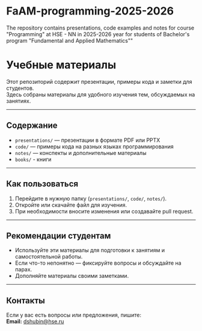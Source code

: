 # FaAM-programming-2025-2026
The repository contains presentations, code examples and notes for course "Programming" at HSE - NN in 2025-2026 year for students of Bachelor's program "Fundamental and Applied Mathematics""

# Учебные материалы

Этот репозиторий содержит презентации, примеры кода и заметки для студентов.  
Здесь собраны материалы для удобного изучения тем, обсуждаемых на занятиях.

---

## Содержание
- `presentations/` — презентации в формате PDF или PPTX  
- `code/` — примеры кода на разных языках программирования  
- `notes/` — конспекты и дополнительные материалы
- `books/` - книги

---

## Как пользоваться
1. Перейдите в нужную папку (`presentations/`, `code/`, `notes/`).
2. Откройте или скачайте файл для изучения.
3. При необходимости вносите изменения или создавайте pull request.

---

## Рекомендации студентам
- Используйте эти материалы для подготовки к занятиям и самостоятельной работы.  
- Если что-то непонятно — фиксируйте вопросы и обсуждайте на парах.  
- Дополняйте материалы своими заметками.  

---

## Контакты
Если у вас есть вопросы или предложения, пишите:  
**Email:** dshubin@hse.ru 
